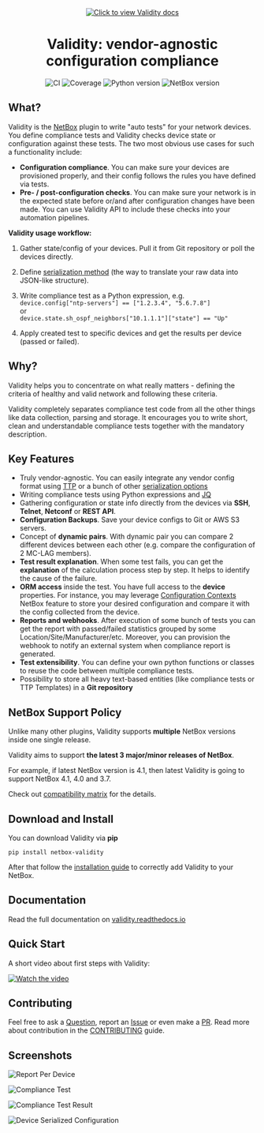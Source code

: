 <div align="center">
    <a href="https://validity.readthedocs.io"><img src="https://raw.githubusercontent.com/amyasnikov/validity/master/docs/images/validity_logo.png" alt="Click to view Validity docs"/></a>
    <h1>Validity: vendor-agnostic configuration compliance</h1>
    <p>
        <img src="https://github.com/amyasnikov/validity/actions/workflows/ci.yml/badge.svg" alt="CI">
        <img src="https://img.shields.io/endpoint?url=https://gist.githubusercontent.com/amyasnikov/9e518ae8babd18b7edd8ee5aad58146b/raw/cov.json" alt="Coverage">
        <img src="https://img.shields.io/badge/Python-3.10+-blue.svg" alt="Python version">
        <img src="https://img.shields.io/badge/NetBox-4.0|4.1|4.2-blue.svg" alt="NetBox version">
    </p>
</div>

<!--mkdocs-start-->
## What?
Validity is the [NetBox](https://netboxlabs.com/oss/netbox/) plugin to write "auto tests" for your network devices. You define compliance tests and Validity checks device state or configuration against these tests. The two most obvious use cases for such a functionality include:

* **Configuration compliance**. You can make sure your devices are provisioned properly, and their config follows the rules you have defined via tests.
* **Pre- / post-configuration checks**. You can make sure your network is in the expected state before or/and after configuration changes have been made. You can use Validity API to include these checks into your automation pipelines.

**Validity usage workflow:**

1. Gather state/config of your devices. Pull it from Git repository or poll the devices directly.

2. Define [serialization method](https://validity.readthedocs.io/en/latest/entities/serializers/) (the way to translate your raw data into JSON-like structure).

3. Write compliance test as a Python expression, e.g.<br/>
`device.config["ntp-servers"] == ["1.2.3.4", "5.6.7.8"]`<br/>
or<br/>
`device.state.sh_ospf_neighbors["10.1.1.1"]["state"] == "Up"`

4. Apply created test to specific devices and get the results per device (passed or failed).


## Why?
Validity helps you to concentrate on what really matters - defining the criteria of healthy and valid network and following these criteria.

Validity completely separates compliance test code from all the other things like data collection, parsing and storage. It encourages you to write short, clean and understandable compliance tests together with the mandatory description.


## Key Features
* Truly vendor-agnostic. You can easily integrate any vendor config format using [TTP](https://github.com/dmulyalin/ttp) or a bunch of other [serialization options](https://validity.readthedocs.io/en/latest/entities/serializers/)
* Writing compliance tests using Python expressions and [JQ](https://stedolan.github.io/jq/manual/)
* Gathering configuration or state info directly from the devices via **SSH**, **Telnet**, **Netconf** or **REST API**.
* **Configuration Backups**. Save your device configs to Git or AWS S3 servers.
* Concept of **dynamic pairs**. With dynamic pair you can compare 2 different devices between each other (e.g. compare the configuration of 2 MC-LAG members).
* **Test result explanation**. When some test fails, you can get the **explanation** of the calculation process step by step. It helps to identify the cause of the failure.
* **ORM access** inside the test. You have full access to the **device** properties. For instance, you may leverage [Configuration Contexts](https://docs.netbox.dev/en/stable/features/context-data/) NetBox feature to store your desired configuration and compare it with the config collected from the device.
* **Reports and webhooks**. After execution of some bunch of tests you can get the report with passed/failed statistics grouped by some Location/Site/Manufacturer/etc. Moreover, you can provision the webhook to notify an external system when compliance report is generated.
* **Test extensibility**. You can define your own python functions or classes to reuse the code between multiple compliance tests.
* Possibility to store all heavy text-based entities (like compliance tests or TTP Templates) in a **Git repository**


## NetBox Support Policy
Unlike many other plugins, Validity supports **multiple** NetBox versions inside one single release.

Validity aims to support **the latest 3 major/minor releases of NetBox**.

For example, if latest NetBox version is 4.1, then latest Validity is going to support NetBox 4.1, 4.0 and 3.7.

Check out [compatibility matrix](https://validity.readthedocs.io/en/latest/installation/netbox_compatibility/) for the details.


## Download and Install

You can download Validity via **pip**
```
pip install netbox-validity
```
After that follow the [installation guide](https://validity.readthedocs.io/en/latest/installation/installation/) to correctly add Validity to your NetBox.
<!--mkdocs-end-->

## Documentation
Read the full documentation on [validity.readthedocs.io](https://validity.readthedocs.io)


## Quick Start

A short video about first steps with Validity:

[![Watch the video](https://img.youtube.com/vi/Hs2IUE6rKC4/0.jpg)](https://www.youtube.com/watch?v=QR04rGwMuPQ)


## Contributing

Feel free to ask a [Question](https://github.com/amyasnikov/validity/discussions), report an [Issue](https://github.com/amyasnikov/validity/issues) or even make a [PR](CONTRIBUTING.md). Read more about contribution in the [CONTRIBUTING](CONTRIBUTING.md) guide.

## Screenshots

![Report Per Device](docs/images/screen_report.png)

![Compliance Test](docs/images/screen_test.png)

![Compliance Test Result](docs/images/screen_result.png)

![Device Serialized Configuration](docs/images/screen_config.png)
